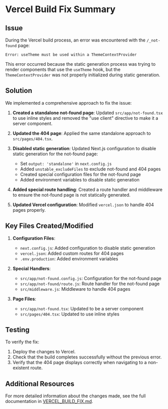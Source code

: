 # Vercel Build Fix Summary

## Issue

During the Vercel build process, an error was encountered with the `/_not-found` page:

```
Error: useTheme must be used within a ThemeContextProvider
```

This error occurred because the static generation process was trying to render components that use the `useTheme` hook, but the `ThemeContextProvider` was not properly initialized during static generation.

## Solution

We implemented a comprehensive approach to fix the issue:

1. **Created a standalone not-found page**: Updated `src/app/not-found.tsx` to use inline styles and removed the "use client" directive to make it a server component.

2. **Updated the 404 page**: Applied the same standalone approach to `src/pages/404.tsx`.

3. **Disabled static generation**: Updated Next.js configuration to disable static generation for the not-found page:
   - Set `output: 'standalone'` in `next.config.js`
   - Added `unstable_excludeFiles` to exclude not-found and 404 pages
   - Created special configuration files for the not-found page
   - Added environment variables to disable static generation

4. **Added special route handling**: Created a route handler and middleware to ensure the not-found page is not statically generated.

5. **Updated Vercel configuration**: Modified `vercel.json` to handle 404 pages properly.

## Key Files Created/Modified

1. **Configuration Files**:
   - `next.config.js`: Added configuration to disable static generation
   - `vercel.json`: Added custom routes for 404 pages
   - `.env.production`: Added environment variables

2. **Special Handlers**:
   - `src/app/not-found.config.js`: Configuration for the not-found page
   - `src/app/not-found/route.js`: Route handler for the not-found page
   - `src/middleware.js`: Middleware to handle 404 pages

3. **Page Files**:
   - `src/app/not-found.tsx`: Updated to be a server component
   - `src/pages/404.tsx`: Updated to use inline styles

## Testing

To verify the fix:

1. Deploy the changes to Vercel.
2. Check that the build completes successfully without the previous error.
3. Verify that the 404 page displays correctly when navigating to a non-existent route.

## Additional Resources

For more detailed information about the changes made, see the full documentation in [VERCEL_BUILD_FIX.md](./VERCEL_BUILD_FIX.md). 